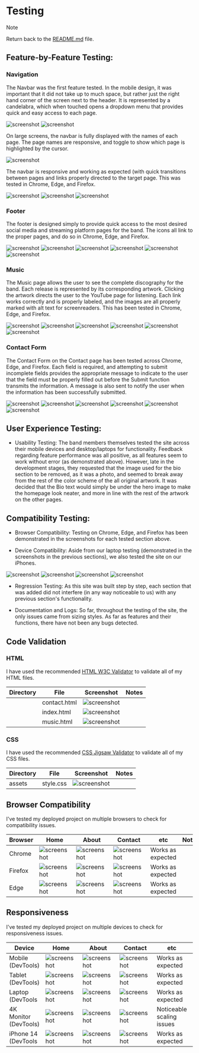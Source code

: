 # Testing

> [!NOTE]  
> Return back to the [README.md](README.md) file.

## Feature-by-Feature Testing:

### Navigation 

The Navbar was the first feature tested. In the mobile design, it was important that it did not take up to much space, but rather just the right hand corner of the screen next to the header.  It is represented by a candelabra, which when touched opens a dropdown menu that provides quick and easy access to each page.

![screenshot](documentation/features/navbar_mobile_unclicked.png)
![screenshot](documentation/features/navbar_mobile_dropdown.png)

On large screens, the navbar is fully displayed with the names of each page.  The page names are responsive, and toggle to show which page is highlighted by the cursor.

![screenshot](documentation/features/navbar_large_screens.png)

The navbar is responsive and working as expected (with quick transitions between pages and links properly directed to the target page.  This was tested in Chrome, Edge, and Firefox.

![screenshot](documentation/testing_screenshots/navbar_chrome.png)
![screenshot](documentation/testing_screenshots/navbar_edge.png)
![screenshot](documentation/testing_screenshots/navbar_firefox.png)

### Footer

The footer is designed simply to provide quick access to the most desired social media and streaming platform pages for the band.  The icons all link to the proper pages, and do so in Chrome, Edge, and Firefox.

![screenshot](documentation/testing_screenshots/footer_chrome.png)
![screenshot](documentation/testing_screenshots/footer_link_chrome.png)
![screenshot](documentation/testing_screenshots/footer_edge.png)
![screenshot](documentation/testing_screenshots/footer_edge_link.png)
![screenshot](documentation/testing_screenshots/footer_firefox.png)
![screenshot](documentation/testing_screenshots/footer_firefox_link.png)

### Music

The Music page allows the user to see the complete discography for the band.  Each release is represented by its corresponding artwork.  Clicking the artwork directs the user to the YouTube page for listening.  Each link works correctly and is properly labeled, and the images are all properly marked with alt text for screenreaders.  This has been tested in Chrome, Edge, and Firefox.

![screenshot](documentation/testing_screenshots/music_chrome.png)
![screenshot](documentation/testing_screenshots/music_chrome_link.png)
![screenshot](documentation/testing_screenshots/music_edge.png)
![screenshot](documentation/testing_screenshots/music_edge_link.png)
![screenshot](documentation/testing_screenshots/music_firefox.png)
![screenshot](documentation/testing_screenshots/music_firefox_link.png)

### Contact Form

The Contact Form on the Contact page has been tested across Chrome, Edge, and Firefox.  Each field is required, and attempting to submit incomplete fields provides the appropriate message to indicate to the user that the field must be properly filled out before the Submit function transmits the information.  A message is also sent to notify the user when the information has been successfully submitted.

![screenshot](documentation/testing_screenshots/contact_chrome.png)
![screenshot](documentation/testing_screenshots/contact_chrome_success.png)
![screenshot](documentation/testing_screenshots/contact_edge.png)
![screenshot](documentation/testing_screenshots/contact_edge_success.png)
![screenshot](documentation/testing_screenshots/contact_firefox.png)
![screenshot](documentation/testing_screenshots/contact_firefox_success.png)

## User Experience Testing:

- Usability Testing: The band members themselves tested the site across their mobile devices and desktop/laptops for functionality.  Feedback regarding feature performance was all positive, as all features seem to work without error (as demonstrated above).  However, late in the development stages, they requested that the image used for the bio section to be removed, as it was a photo, and seemed to break away from the rest of the color scheme of the all original artwork.  It was decided that the Bio text would simply be under the hero image to make the homepage look neater, and more in line with the rest of the artwork on the other pages.

## Compatibility Testing:

- Browser Compatibility: Testing on Chrome, Edge, and Firefox has been demonstrated in the screenshots for each tested section above.

- Device Compatibility: Aside from our laptop testing (demonstrated in the screenshots in the previous sections), we also tested the site on our iPhones.

![screenshot](documentation/testing_screenshots/mobile_test_01.png)
![screenshot](documentation/testing_screenshots/mobile_test_02.png)
![screenshot](documentation/testing_screenshots/mobile_test_03.png)
![screenshot](documentation/testing_screenshots/mobile_test_04.png)

- Regression Testing:  As this site was built step by step, each section that was added did not interfere (in any way noticeable to us) with any previous section's functionality.  

- Documentation and Logs:  So far, throughout the testing of the site, the only issues came from sizing styles.  As far as features and their functions, there have not been any bugs detected.

## Code Validation

### HTML

I have used the recommended [HTML W3C Validator](https://validator.w3.org) to validate all of my HTML files.

| Directory | File | Screenshot | Notes |
| --- | --- | --- | --- |
|  | contact.html | ![screenshot](documentation/testing_screenshots/html_validation_index.png) | |
|  | index.html | ![screenshot](documentation/testing_screenshots/html_validation_music.png) | |
|  | music.html | ![screenshot](documentation/testing_screenshots/html_validation_contact.png) | |

### CSS

I have used the recommended [CSS Jigsaw Validator](https://jigsaw.w3.org/css-validator) to validate all of my CSS files.

| Directory | File | Screenshot | Notes |
| --- | --- | --- | --- |
| assets | style.css | ![screenshot](documentation/testing_screenshots/css_validation.png) | |

## Browser Compatibility

I've tested my deployed project on multiple browsers to check for compatibility issues.

| Browser | Home | About | Contact | etc | Notes |
| --- | --- | --- | --- | --- | --- |
| Chrome | ![screenshot](documentation/testing_screenshots/navbar_chrome.png) | ![screenshot](documentation/testing_screenshots/music_chrome.png) | ![screenshot](documentation/testing_screenshots/contact_chrome.png) | Works as expected |
| Firefox | ![screenshot](documentation/testing_screenshots/navbar_firefox.png) | ![screenshot](documentation/testing_screenshots/music_firefox.png) | ![screenshot](documentation/testing_screenshots/contact_firefox.png) | Works as expected |
| Edge | ![screenshot](documentation/testing_screenshots/navbar_edge.png) | ![screenshot](documentation/testing_screenshots/music_edge_link.png) | ![screenshot](documentation/testing_screenshots/contact_edge.png) | Works as expected |

## Responsiveness

I've tested my deployed project on multiple devices to check for responsiveness issues.

| Device | Home | About | Contact | etc | Notes |
| --- | --- | --- | --- | --- | --- |
| Mobile (DevTools) | ![screenshot](documentation/testing_screenshots/responsiveness_testing/mobile_home.png) | ![screenshot](documentation/testing_screenshots/responsiveness_testing/mobile_music.png) | ![screenshot](documentation/testing_screenshots/responsiveness_testing/mobile_contact.png) | Works as expected |
| Tablet (DevTools) | ![screenshot](documentation/testing_screenshots/responsiveness_testing/tablet_home.png) | ![screenshot](documentation/testing_screenshots/responsiveness_testing/tablet_music.png) | ![screenshot](documentation/testing_screenshots/responsiveness_testing/tablet_contact.png) | Works as expected |
| Laptop (DevTools | ![screenshot](documentation/testing_screenshots/responsiveness_testing/laptop_home.png) | ![screenshot](documentation/testing_screenshots/responsiveness_testing/laptop_music.png) | ![screenshot](documentation/testing_screenshots/responsiveness_testing/laptop_contact.png) | Works as expected |
| 4K Monitor (DevTools)| ![screenshot](documentation/testing_screenshots/responsiveness_testing/4k_home.png) | ![screenshot](documentation/testing_screenshots/responsiveness_testing/4k_music.png) | ![screenshot](documentation/testing_screenshots/responsiveness_testing/4k_contact.png) | Noticeable scaling issues |
| iPhone 14 (DevTools| ![screenshot](documentation/testing_screenshots/responsiveness_testing/iphone14_home.png) | ![screenshot](documentation/testing_screenshots/responsiveness_testing/iphone14_music.png) | ![screenshot](documentation/testing_screenshots/responsiveness_testing/iphone14_contact.png) | Works as expected |